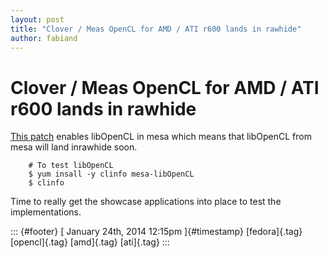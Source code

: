 ```yaml
---
layout: post
title: "Clover / Meas OpenCL for AMD / ATI r600 lands in rawhide"
author: fabiand
---
```



Clover / Meas OpenCL for AMD / ATI r600 lands in rawhide
========================================================

[This
patch](http://pkgs.fedoraproject.org/cgit/mesa.git/commit/?id=6aae606725bd6f7ba75c15011f0a0850a6d2acd8)
enables libOpenCL in mesa which means that libOpenCL from mesa will land
inrawhide soon.

        # To test libOpenCL
        $ yum insall -y clinfo mesa-libOpenCL
        $ clinfo

Time to really get the showcase applications into place to test the
implementations.

::: {#footer}
[ January 24th, 2014 12:15pm ]{#timestamp} [fedora]{.tag} [opencl]{.tag}
[amd]{.tag} [ati]{.tag}
:::
